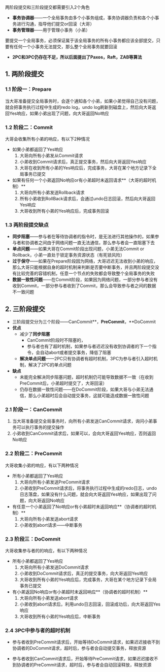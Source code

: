 两阶段提交和三阶段提交都需要引入2个角色

* **事务协调器**——一个全局事务由多个小事务组成，事务协调器负责和各个小事务进行沟通，指导他们提交or回滚（大哥）
* **事务管理器**——用于管理小事务（小弟）

要提交一个全局事务，必须保证属于该全局事务的所有小事务都应该全部提交，只要有任何一个小事务无法提交，那么整个全局事务就要回滚



* **2PC和3PC仍存在不足，所以后面提出了Paxos，Raft，ZAB等算法**



## 1. 两阶段提交

### 1.1 阶段一：Prepare

当大哥准备提交全局事务时，会逐个通知各个小弟，如果小弟觉得自己没有问题，就会把事务执行过程中生成的redo log，undo log刷新到磁盘上，然后向大哥返回Yes响应，如果小弟出现了问题，向大哥返回No响应

### 1.2 阶段二：Commit

大哥会收集所有小弟的响应，有以下2种情况

* 如果小弟都返回了Yes响应
  1. 大哥向所有小弟发从Commit请求
  2. 小弟收到Commit请求后，真正提交事务，然后向大哥返回Yes响应
  3. 大哥在收到所有小弟的Yes响应后，完成事务，大哥在某个地方记录下全局事务已提交
* 如果有任何一个小弟返回No响应or有小弟超时未返回请求**（大哥的超时机制）**
  1. 大哥向所有小弟发送Rollback请求
  2. 所有小弟收到RollBack请求后，会通过undo日志回滚，然后向大哥返回Yes响应
  3. 大哥收到所有小弟的Yes响应后，完成事务回滚



### 1.3 两阶段提交缺点

* **同步阻塞**——参与者在等待协调者的指令时，是无法进行其他操作的，如果参与者和协调者之间由于网络问题一直无法通信，那么参与者会一直阻塞下去
* **单点问题**——如果大哥在Commit阶段出现问题，小弟无法Commit or Rollback，小弟一直处于锁定事务资源状态（有死锁风险）
* **过于保守**——如果在Prepare阶段因为网络，大哥迟迟无法收到小弟的响应，那么大哥只能根据自身的超时机制来判断是否要中断事务，并且两阶段提交没有比较完善的容错机制，任意一个节点的失败都会导致整个全局事务的失败
* **数据一致性问题**——在Commit阶段，如果因为网络问题，一部分参与者没有收到Commit，一部分参与者收到了Commit，那么会导致参与者之间的数据不一致问题



## 2. 三阶段提交

* 三阶段提交分为三个阶段——CanCommit**，**PreCommit**，**DoCommit
* **优点**
  * 减少了**同步阻塞**
    * CanCommit阶段时不阻塞的，
    * 参与者也有了超时机制，如果参与者迟迟没有收到协调者的下一个指令，会自动abort或者提交事务，降低了阻塞
  * **解决单点问题**——2PC只有协调者有超时机制，3PC为参与者引入超时机制，解决了2PC的单点问题
* **缺点**
  * 未能完全解决同步阻塞问题，超时机制仍可能导致数据不一致（在收到PreCommit后，小弟超时提交了，大哥回滚）
  * 仍存在数据一致性问题——在DoCommit阶段，如果大哥与小弟无法通信，那么小弟超时后会自动提交事务，这就可能造成数据一致性问题



### 2.1 阶段一：CanCommit

1. 当大哥准备提交全局事务时，向所有小弟发送CanCommit请求，询问小弟事务可以执行事务的提交操作
2. 小弟收到CanCommit请求后，如果可以，会向大哥返回Yes响应，否则返回No响应

### 2.2 阶段二：PreCommit

大哥收集小弟的响应，有以下两种情况

* 所有小弟都返回了Yes响应
  1. 大哥向所有小弟发送PreCommit请求
  2. 小弟收到PreCommit请求后，将事务执行过程中生成的redo日志，undo日志落盘，如果没有什么问题，就会向大哥返回Yes响应，如果出现了问题，向大哥返回No响应
* 有任意一个小弟返回了No响应or有小弟超时未返回响应**（协调者的超时机制）**
  1. 大哥向所有小弟发送abort请求
  2. 小弟收到abort请求——中断事务

### 2.3 阶段三：DoCommit

大哥收集参与者的的响应，有以下两种情况

* 所有小弟都返回了Yes响应
  1. 大哥向所有小弟发送DoCommit请求
  2. 小弟收到DoCommit请求后，真正的提交事务，向大哥返回Yes响应
  3. 大哥收到所有小弟的Yes响应后，完成事务，大哥在某个地方记录下全局事务已提交
* 有小弟返回No响应or有小弟超时未返回响应**（协调者的超时机制）**
  1. 大哥向所有小弟发送abort请求
  2. 小弟收到abort请求后，利用undo日志回滚，回滚成功后，向大哥返回Yes响应
  3. 大哥收到所有小弟的Yes响应后，中断事务

### 2.4 3PC中参与者的超时机制

* 参与者收到PreCommit请求后，开始等待DoCommit请求，如果迟迟接收不到协调者的DoCommit请求，超时后，参与者会自动提交事务，释放资源

* 参与者收到CanCommit请求后，开始等待PreCommit请求，如果迟迟接收不到协调者的PreCommit请求，超时后，参与者会自动回滚释放，释放资源








